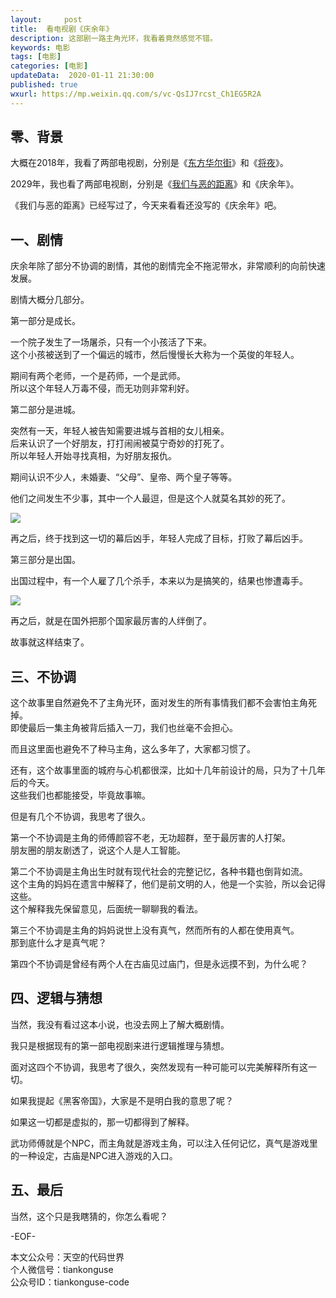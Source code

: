 ```yaml
---   
layout:     post  
title:  看电视剧《庆余年》
description: 这部剧一路主角光环，我看着竟然感觉不错。  
keywords: 电影  
tags: [电影]    
categories: [电影]  
updateData:  2020-01-11 21:30:00  
published: true  
wxurl: https://mp.weixin.qq.com/s/vc-QsIJ7rcst_Ch1EG5R2A  
---  
```



## 零、背景  


大概在2018年，我看了两部电视剧，分别是《[东方华尔街](https://mp.weixin.qq.com/s/Tjw2bYx13oAxMIykIdtK8A)》和《[将夜](https://mp.weixin.qq.com/s/s36euoz6wP7TYBn01TTtxQ)》。  


2029年，我也看了两部电视剧，分别是《[我们与恶的距离](https://mp.weixin.qq.com/s/pHhpMEqQATiFomEo9atFJw)》和《庆余年》。  


《我们与恶的距离》已经写过了，今天来看看还没写的《庆余年》吧。  


## 一、剧情  


庆余年除了部分不协调的剧情，其他的剧情完全不拖泥带水，非常顺利的向前快速发展。  


剧情大概分几部分。  


第一部分是成长。  


一个院子发生了一场屠杀，只有一个小孩活了下来。  
这个小孩被送到了一个偏远的城市，然后慢慢长大称为一个英俊的年轻人。  


期间有两个老师，一个是药师，一个是武师。  
所以这个年轻人万毒不侵，而无功则非常利好。  


第二部分是进城。  


突然有一天，年轻人被告知需要进城与首相的女儿相亲。  
后来认识了一个好朋友，打打闹闹被莫宁奇妙的打死了。  
所以年轻人开始寻找真相，为好朋友报仇。  


期间认识不少人，未婚妻、“父母”、皇帝、两个皇子等等。  


他们之间发生不少事，其中一个人最逗，但是这个人就莫名其妙的死了。  


![](https://res2020.tiankonguse.com/images/2020/01/11/001.png)  


再之后，终于找到这一切的幕后凶手，年轻人完成了目标，打败了幕后凶手。  


第三部分是出国。  


出国过程中，有一个人雇了几个杀手，本来以为是搞笑的，结果也惨遭毒手。  


![](https://res2020.tiankonguse.com/images/2020/01/11/002.png)  


再之后，就是在国外把那个国家最厉害的人绊倒了。  


故事就这样结束了。  


## 三、不协调  


这个故事里自然避免不了主角光环，面对发生的所有事情我们都不会害怕主角死掉。  
即使最后一集主角被背后插入一刀，我们也丝毫不会担心。  


而且这里面也避免不了种马主角，这么多年了，大家都习惯了。  


还有，这个故事里面的城府与心机都很深，比如十几年前设计的局，只为了十几年后的今天。  
这些我们也都能接受，毕竟故事嘛。  


但是有几个不协调，我思考了很久。  


第一个不协调是主角的师傅颜容不老，无功超群，至于最厉害的人打架。  
朋友圈的朋友剧透了，说这个人是人工智能。  


第二个不协调是主角出生时就有现代社会的完整记忆，各种书籍也倒背如流。  
这个主角的妈妈在遗言中解释了，他们是前文明的人，他是一个实验，所以会记得这些。  
这个解释我先保留意见，后面统一聊聊我的看法。  


第三个不协调是主角的妈妈说世上没有真气，然而所有的人都在使用真气。  
那到底什么才是真气呢？  


第四个不协调是曾经有两个人在古庙见过庙门，但是永远摸不到，为什么呢？  


## 四、逻辑与猜想  


当然，我没有看过这本小说，也没去网上了解大概剧情。  


我只是根据现有的第一部电视剧来进行逻辑推理与猜想。  


面对这四个不协调，我思考了很久，突然发现有一种可能可以完美解释所有这一切。  


如果我提起《黑客帝国》，大家是不是明白我的意思了呢？  


如果这一切都是虚拟的，那一切都得到了解释。  


武功师傅就是个NPC，而主角就是游戏主角，可以注入任何记忆，真气是游戏里的一种设定，古庙是NPC进入游戏的入口。  


## 五、最后  


当然，这个只是我瞎猜的，你怎么看呢？  



-EOF-  


本文公众号：天空的代码世界  
个人微信号：tiankonguse  
公众号ID：tiankonguse-code  
  

